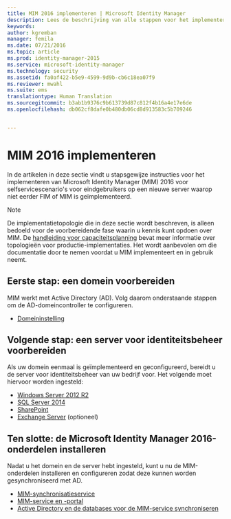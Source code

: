 ```yaml
---
title: MIM 2016 implementeren | Microsoft Identity Manager
description: Lees de beschrijving van alle stappen voor het implementeren van Microsoft Identity Manager 2016, van het voorbereiden van de omgeving tot het configureren van de portals.
keywords: 
author: kgremban
manager: femila
ms.date: 07/21/2016
ms.topic: article
ms.prod: identity-manager-2015
ms.service: microsoft-identity-manager
ms.technology: security
ms.assetid: fa0af422-b5e9-4599-9d9b-cb6c18ea07f9
ms.reviewer: mwahl
ms.suite: ems
translationtype: Human Translation
ms.sourcegitcommit: b3ab1b9376c9b613739d87c812f4b16a4e17e6de
ms.openlocfilehash: db062cf8dafe0b480db06cd8d913583c5b709246


---
```


# MIM 2016 implementeren
In de artikelen in deze sectie vindt u stapsgewijze instructies voor het implementeren van Microsoft Identity Manager (MIM) 2016 voor selfservicescenario's voor eindgebruikers op een nieuwe server waarop niet eerder FIM of MIM is geïmplementeerd.

> [!NOTE]
> De implementatietopologie die in deze sectie wordt beschreven, is alleen bedoeld voor de voorbereidende fase waarin u kennis kunt opdoen over MIM.  De [handleiding voor capaciteitsplanning](/microsoft-identity-manager/plan-design/capacity-planning-guide) bevat meer informatie over topologieën voor productie-implementaties.  Het wordt aanbevolen om die documentatie door te nemen voordat u MIM implementeert en in gebruik neemt.

<!---
Comment: Restore after PAM content is included

The privileged access management scenario is deployed differently than other MIM scenarios, as it requires a dedicated bastion forest environment.  If you want to learn more about deploying MIM for Privileged Identity Management, see [Getting Started with Privileged Access Management](privileged-access-management-get-started.md).
--->

## Eerste stap: een domein voorbereiden
MIM werkt met Active Directory (AD). Volg daarom onderstaande stappen om de AD-domeincontroller te configureren.
- [Domeininstelling](preparing-domain.md)

## Volgende stap: een server voor identiteitsbeheer voorbereiden
Als uw domein eenmaal is geïmplementeerd en geconfigureerd, bereidt u de server voor identiteitsbeheer van uw bedrijf voor. Het volgende moet hiervoor worden ingesteld:
- [Windows Server 2012 R2](prepare-server-ws2012r2.md)
- [SQL Server 2014](prepare-server-sql2014.md)
- [SharePoint](prepare-server-sharepoint.md)
- [Exchange Server](prepare-server-exchange.md) (optioneel)

## Ten slotte: de Microsoft Identity Manager 2016-onderdelen installeren
Nadat u het domein en de server hebt ingesteld, kunt u nu de MIM-onderdelen installeren en configureren zodat deze kunnen worden gesynchroniseerd met AD.
- [MIM-synchronisatieservice](install-mim-sync.md)
- [MIM-service en -portal](install-mim-service-portal.md)
- [Active Directory en de databases voor de MIM-service synchroniseren](install-mim-sync-ad-service.md)



<!--HONumber=Jul16_HO3-->


